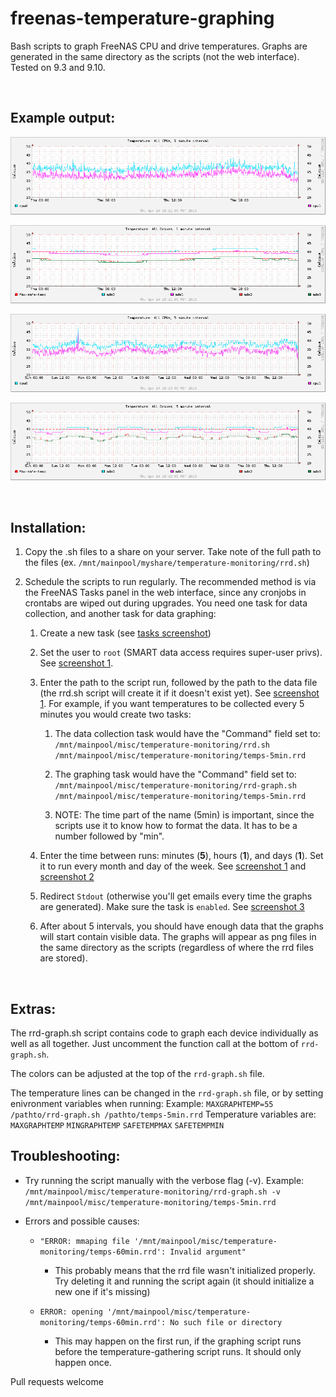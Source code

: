 freenas-temperature-graphing
============================

Bash scripts to graph FreeNAS CPU and drive temperatures. Graphs are generated
in the same directory as the scripts (not the web interface). Tested on 9.3 and
9.10.

 

Example output:
---------------

![CPU temperatures per minute](examples/temps-1min-cpus.png)

![Drive temperatures per minute](examples/temps-1min-drives.png)

![CPU temperatures per 5 minutes](examples/temps-5min-cpus.png)

![Drive temperatures per 5 minutes](examples/temps-5min-drives.png)

 

Installation:
-------------

1.  Copy the .sh files to a share on your server. Take note of the full path to
    the files (ex. `/mnt/mainpool/myshare/temperature-monitoring/rrd.sh`)

2.  Schedule the scripts to run regularly. The recommended method is via the
    FreeNAS Tasks panel in the web interface, since any cronjobs in crontabs are
    wiped out during upgrades. You need one task for data collection, and
    another task for data graphing:

    1.  Create a new task (see [tasks screenshot](examples/tasks.png))

    2.  Set the user to `root` (SMART data access requires super-user privs).
        See [screenshot 1](examples/task1.png).

    3.  Enter the path to the script run, followed by the path to the data file
        (the rrd.sh script will create it if it doesn't exist yet). See
        [screenshot 1](examples/task1.png). For example, if you want
        temperatures to be collected every 5 minutes you would create two tasks:

        1.  The data collection task would have the "Command" field set to:
            `/mnt/mainpool/misc/temperature-monitoring/rrd.sh
            /mnt/mainpool/misc/temperature-monitoring/temps-5min.rrd`

        2.  The graphing task would have the "Command" field set to:
            `/mnt/mainpool/misc/temperature-monitoring/rrd-graph.sh
            /mnt/mainpool/misc/temperature-monitoring/temps-5min.rrd`

        3.  NOTE: The time part of the name (5min) is important, since the
            scripts use it to know how to format the data. It has to be a number
            followed by "min".

    4.  Enter the time between runs: minutes (**5**), hours (**1**), and days
        (**1**). Set it to run every month and day of the week. See [screenshot
        1](examples/task1.png) and [screenshot 2](examples/task2.png)

    5.  Redirect `Stdout` (otherwise you'll get emails every time the graphs
        are generated). Make sure the task is `enabled`. See [screenshot
        3](examples/task3.png)

    6.  After about 5 intervals, you should have enough data that the graphs
        will start contain visible data. The graphs will appear as png files in
        the same directory as the scripts (regardless of where the rrd files are
        stored).

 

Extras:
-------

The rrd-graph.sh script contains code to graph each device individually as well
as all together. Just uncomment the function call at the bottom of `rrd-graph.sh`.

The colors can be adjusted at the top of the `rrd-graph.sh` file.

The temperature lines can be changed in the `rrd-graph.sh` file, or by setting enivronment variables when running:
Example: `MAXGRAPHTEMP=55 /pathto/rrd-graph.sh /pathto/temps-5min.rrd`
Temperature variables are:
`MAXGRAPHTEMP`
`MINGRAPHTEMP`
`SAFETEMPMAX`
`SAFETEMPMIN`



Troubleshooting:
----------------

- Try running the script manually with the verbose flag (-v). Example: `/mnt/mainpool/misc/temperature-monitoring/rrd-graph.sh -v /mnt/mainpool/misc/temperature-monitoring/temps-5min.rrd`

- Errors and possible causes:
    
    - `"ERROR: mmaping file '/mnt/mainpool/misc/temperature-monitoring/temps-60min.rrd': Invalid argument"`
        
        - This probably means that the rrd file wasn't initialized properly. Try deleting it and running the script again (it should initialize a new one if it's missing)

    - `ERROR: opening '/mnt/mainpool/misc/temperature-monitoring/temps-60min.rrd': No such file or directory`
        
        - This may happen on the first run, if the graphing script runs before the temperature-gathering script runs. It should only happen once.



Pull requests welcome
